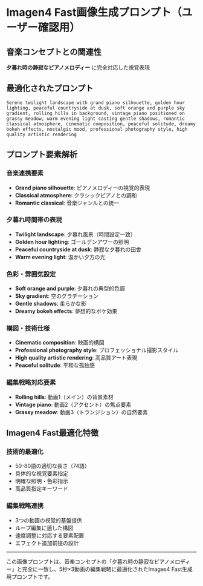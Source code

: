 # Imagen4 Fast画像生成プロンプト（ユーザー確認用）

## 音楽コンセプトとの関連性
**夕暮れ時の静寂なピアノメロディー** に完全対応した視覚表現

## 最適化されたプロンプト
```
Serene twilight landscape with grand piano silhouette, golden hour lighting, peaceful countryside at dusk, soft orange and purple sky gradient, rolling hills in background, vintage piano positioned on grassy meadow, warm evening light casting gentle shadows, romantic classical atmosphere, cinematic composition, peaceful solitude, dreamy bokeh effects, nostalgic mood, professional photography style, high quality artistic rendering
```

## プロンプト要素解析

### 音楽連携要素
- **Grand piano silhouette**: ピアノメロディーの視覚的表現
- **Classical atmosphere**: クラシックピアノとの調和
- **Romantic classical**: 音楽ジャンルとの統一

### 夕暮れ時間帯の表現
- **Twilight landscape**: 夕暮れ風景（時間設定一致）
- **Golden hour lighting**: ゴールデンアワーの照明
- **Peaceful countryside at dusk**: 静寂な夕暮れの田舎
- **Warm evening light**: 温かい夕方の光

### 色彩・雰囲気設定
- **Soft orange and purple**: 夕暮れの典型的色調
- **Sky gradient**: 空のグラデーション
- **Gentle shadows**: 柔らかな影
- **Dreamy bokeh effects**: 夢想的なボケ効果

### 構図・技術仕様
- **Cinematic composition**: 映画的構図
- **Professional photography style**: プロフェッショナル撮影スタイル
- **High quality artistic rendering**: 高品質アート表現
- **Peaceful solitude**: 平和な孤独感

### 編集戦略対応要素
- **Rolling hills**: 動画1（メイン）の背景素材
- **Vintage piano**: 動画2（アクセント）の焦点要素
- **Grassy meadow**: 動画3（トランジション）の自然要素

## Imagen4 Fast最適化特徴

### 技術的最適化
- 50-80語の適切な長さ（74語）
- 具体的な視覚要素指定
- 明確な照明・色彩指示
- 高品質指定キーワード

### 編集戦略連携
- 3つの動画の視覚的基盤提供
- ループ編集に適した構図
- 速度調整に対応する要素配置
- エフェクト追加前提の設計

---

この画像プロンプトは、音楽コンセプトの「夕暮れ時の静寂なピアノメロディー」と完全に一致し、5秒×3動画の編集戦略に最適化されたImages4 Fast生成用プロンプトです。